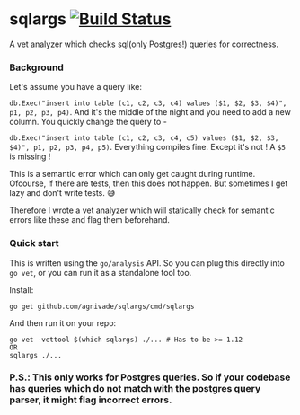 # sqlargs [![Build Status](https://travis-ci.org/agnivade/sqlargs.svg?branch=master)](https://travis-ci.org/agnivade/sqlargs)
A vet analyzer which checks sql(only Postgres!) queries for correctness.

### Background

Let's assume you have a query like:

`db.Exec("insert into table (c1, c2, c3, c4) values ($1, $2, $3, $4)", p1, p2, p3, p4)`. And it's the middle of the night and you need to add a new column. You quickly change the query to -

`db.Exec("insert into table (c1, c2, c3, c4, c5) values ($1, $2, $3, $4)", p1, p2, p3, p4, p5)`. Everything compiles fine. Except it's not ! A `$5` is missing !

This is a semantic error which can only get caught during runtime. Ofcourse, if there are tests, then this does not happen. But sometimes I get lazy and don't write tests. :sweat_smile:

Therefore I wrote a vet analyzer which will statically check for semantic errors like these and flag them beforehand.

### Quick start

This is written using the `go/analysis` API. So you can plug this directly into `go vet`, or you can run it as a standalone tool too.

Install:
```
go get github.com/agnivade/sqlargs/cmd/sqlargs
```

And then run it on your repo:
```
go vet -vettool $(which sqlargs) ./... # Has to be >= 1.12
OR
sqlargs ./...
```

### P.S.: This only works for Postgres queries. So if your codebase has queries which do not match with the postgres query parser, it might flag incorrect errors.
